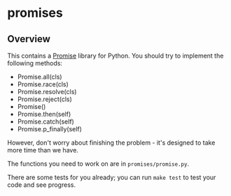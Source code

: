 # promises

## Overview

This contains a [Promise](https://developer.mozilla.org/en-US/docs/Web/JavaScript/Reference/Global_Objects/Promise) library for Python.  You should try to implement the following methods:

- Promise.all(cls)
- Promise.race(cls)
- Promise.resolve(cls)
- Promise.reject(cls)
- Promise()
- Promise.then(self)
- Promise.catch(self)
- Promise.p_finally(self)

However, don't worry about finishing the problem - it's designed to take more time than we have.

The functions you need to work on are in `promises/promise.py`.

There are some tests for you already; you can run `make test` to test your code and see progress.